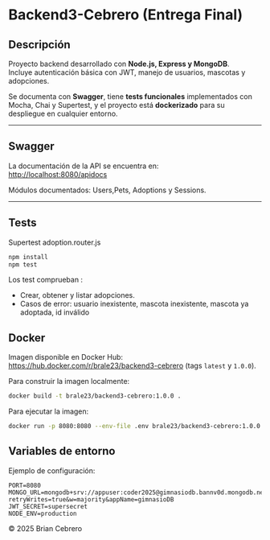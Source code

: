 # Backend3-Cebrero (Entrega Final)

## Descripción
Proyecto backend desarrollado con **Node.js, Express y MongoDB**.  
Incluye autenticación básica con JWT, manejo de usuarios, mascotas y adopciones.  

Se documenta con **Swagger**, tiene **tests funcionales** implementados con Mocha, Chai y Supertest, y el proyecto está **dockerizado** para su despliegue en cualquier entorno.

---

## Swagger
La documentación de la API se encuentra en:  
[http://localhost:8080/apidocs](http://localhost:8080/apidocs)

Módulos documentados:  Users,Pets, Adoptions y Sessions.

---

##  Tests
Supertest adoption.router.js

```bash
npm install
npm test
```

Los test comprueban :
- Crear, obtener y listar adopciones.
- Casos de error: usuario inexistente, mascota inexistente, mascota ya adoptada, id inválido

## Docker

Imagen disponible en Docker Hub: https://hub.docker.com/r/brale23/backend3-cebrero (tags `latest` y `1.0.0`).

Para construir la imagen localmente:

```bash
docker build -t brale23/backend3-cebrero:1.0.0 .
```

Para ejecutar la imagen:

```bash
docker run -p 8080:8080 --env-file .env brale23/backend3-cebrero:1.0.0
```
##  Variables de entorno 

Ejemplo de configuración:
```env
PORT=8080
MONGO_URL=mongodb+srv://appuser:coder2025@gimnasiodb.bannv0d.mongodb.net/backend3?retryWrites=true&w=majority&appName=gimnasioDB
JWT_SECRET=supersecret
NODE_ENV=production

```

© 2025 Brian Cebrero